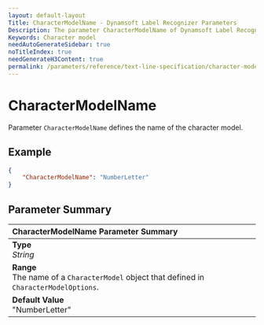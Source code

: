 ```yaml
---
layout: default-layout
Title: CharacterModelName - Dynamsoft Label Recognizer Parameters
Description: The parameter CharacterModelName of Dynamsoft Label Recognizer defines the name of character models.
Keywords: Character model
needAutoGenerateSidebar: true
noTitleIndex: true
needGenerateH3Content: true
permalink: /parameters/reference/text-line-specification/character-model-name.html
---
```


# CharacterModelName

Parameter `CharacterModelName` defines the name of the character model.

## Example

```json
{
    "CharacterModelName": "NumberLetter"
}
```

## Parameter Summary

| CharacterModelName Parameter Summary |
| :----------------------------------- |
| **Type**<br>*String* |
| **Range**<br>The name of a `CharacterModel` object that defined in `CharacterModelOptions`. |
| **Default Value**<br>"NumberLetter" |
